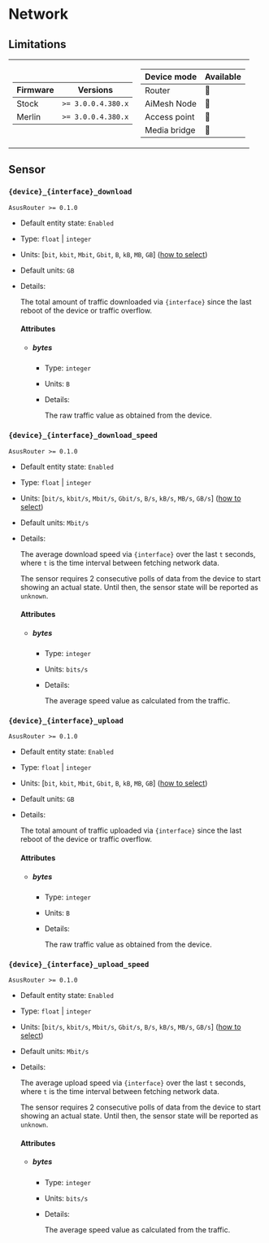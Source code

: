 # Network

## Limitations

<table><tr><td>

|Firmware|          Versions|
|--------|------------------|
|Stock   |`>= 3.0.0.4.380.x`|
|Merlin  |`>= 3.0.0.4.380.x`|
</td><td>

| Device mode|    Available|
|------------|-------------|
|Router      |:green_heart:|
|AiMesh Node |:green_heart:|
|Access point|:green_heart:|
|Media bridge|:green_heart:|
</td></tr></table>

## Sensor

### `{device}_{interface}_download`

`AsusRouter >= 0.1.0`

-   Default entity state: `Enabled`
-   Type: `float` | `integer`
-   Units: [`bit`, `kbit`, `Mbit`, `Gbit`, `B`, `kB`, `MB`, `GB`] ([how to select](../guide/configuration/network-interfaces.md))
-   Default units: `GB`
-   Details:

    The total amount of traffic downloaded via `{interface}` since the last reboot of the device or traffic overflow.

    #### Attributes

    -   ##### bytes

        -   Type: `integer`
        -   Units: `B`
        -   Details:

            The raw traffic value as obtained from the device.

### `{device}_{interface}_download_speed`

`AsusRouter >= 0.1.0`

-   Default entity state: `Enabled`
-   Type: `float` | `integer`
-   Units: [`bit/s`, `kbit/s`, `Mbit/s`, `Gbit/s`, `B/s`, `kB/s`, `MB/s`, `GB/s`] ([how to select](../guide/configuration/network-interfaces.md))
-   Default units: `Mbit/s`
-   Details:

    The average download speed via `{interface}` over the last `t` seconds, where `t` is the time interval between fetching network data.

    The sensor requires 2 consecutive polls of data from the device to start showing an actual state. Until then, the sensor state will be reported as `unknown`.

    #### Attributes

    -   ##### bytes

        -   Type: `integer`
        -   Units: `bits/s`
        -   Details:

            The average speed value as calculated from the traffic.

### `{device}_{interface}_upload`

`AsusRouter >= 0.1.0`

-   Default entity state: `Enabled`
-   Type: `float` | `integer`
-   Units: [`bit`, `kbit`, `Mbit`, `Gbit`, `B`, `kB`, `MB`, `GB`] ([how to select](../guide/configuration/network-interfaces.md))
-   Default units: `GB`
-   Details:

    The total amount of traffic uploaded via `{interface}` since the last reboot of the device or traffic overflow.

    #### Attributes

    -   ##### bytes

        -   Type: `integer`
        -   Units: `B`
        -   Details:

            The raw traffic value as obtained from the device.

### `{device}_{interface}_upload_speed`

`AsusRouter >= 0.1.0`

-   Default entity state: `Enabled`
-   Type: `float` | `integer`
-   Units: [`bit/s`, `kbit/s`, `Mbit/s`, `Gbit/s`, `B/s`, `kB/s`, `MB/s`, `GB/s`] ([how to select](../guide/configuration/network-interfaces.md))
-   Default units: `Mbit/s`
-   Details:

    The average upload speed via `{interface}` over the last `t` seconds, where `t` is the time interval between fetching network data.

    The sensor requires 2 consecutive polls of data from the device to start showing an actual state. Until then, the sensor state will be reported as `unknown`.

    #### Attributes

    -   ##### bytes

        -   Type: `integer`
        -   Units: `bits/s`
        -   Details:

            The average speed value as calculated from the traffic.
